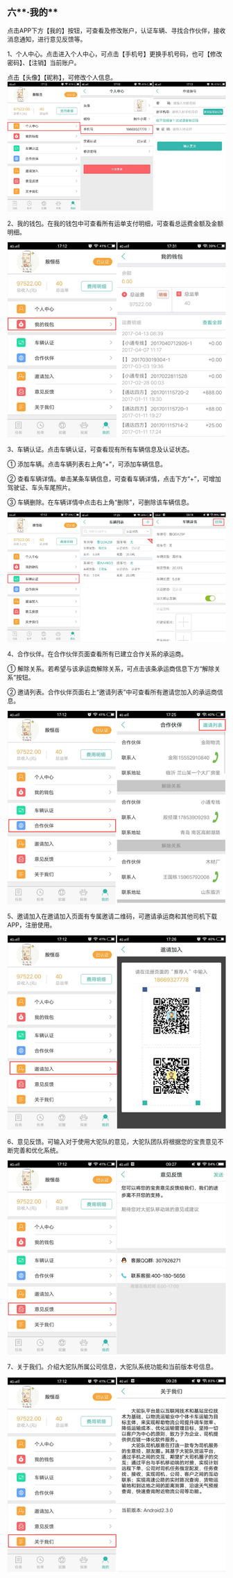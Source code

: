 ## 六**·我的**

点击APP下方【我的】按钮，可查看及修改账户，认证车辆、寻找合作伙伴，接收消息通知，进行意见反馈等。

1、个人中心。点击进入个人中心，可点击【手机号】更换手机号码，也可【修改密码】、【注销】当前账户。

点击【头像】【昵称】，可修改个人信息。![](/nassets/s6-1.png)

2、我的钱包。在我的钱包中可查看所有运单支付明细，可查看总运费金额及金额明细。

![](/nassets/s6-2.png)

3、车辆认证。点击车辆认证，可查看现有所有车辆信息及认证状态。

① 添加车辆。点击车辆列表右上角“+”，可添加车辆信息。

② 查看车辆详情。单击某条车辆信息，可查看车辆详情，点击下方“+”，可增加驾驶证、车头车尾照片。

③ 车辆删除。在车辆详情中点击右上角“删除”，可删除该车辆信息。

![](/nassets/s6-3.png)

4、合作伙伴。在合作伙伴页面查看所有已建立合作关系的承运商。

① 解除关系。若希望与该承运商解除关系，可点击该条承运商信息下方“解除关系”按钮。

② 邀请列表。合作伙伴页面右上“邀请列表”中可查看所有邀请您加入的承运商信息。

![](/nassets/s6-4.png)

5、邀请加入在邀请加入页面有专属邀请二维码，可邀请承运商和其他司机下载APP，注册使用。

![](/nassets/s6-6.png)



6、意见反馈。可输入对于使用大驼队的意见，大驼队团队将根据您的宝贵意见不断完善和优化系统。

![](/nassets/s6-8.png)

7、关于我们。介绍大驼队所属公司信息，大驼队系统功能和当前版本号信息。

![](/nassets/s6-9.png)

